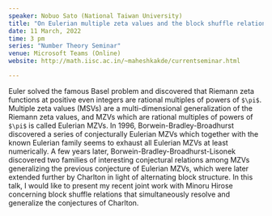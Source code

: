```yaml
---
speaker: Nobuo Sato (National Taiwan University)
title: "On Eulerian multiple zeta values and the block shuffle relations"
date: 11 March, 2022
time: 3 pm
series: "Number Theory Seminar"
venue: Microsoft Teams (Online)
website: http://math.iisc.ac.in/~maheshkakde/currentseminar.html

---
```


Euler solved the famous Basel problem and discovered that Riemann zeta functions at positive even integers are rational multiples of powers of `$\pi$`. Multiple zeta values (MSVs) are a multi-dimensional generalization of the Riemann zeta values, and MZVs which are rational multiples of powers of `$\pi$` is called Eulerian MZVs. In 1996, Borwein-Bradley-Broadhurst discovered a series of conjecturally Eulerian MZVs which together with the known Eulerian family seems to exhaust all Eulerian MZVs at least numerically. A few years later, Borwein-Bradley-Broadhurst-Lisonek discovered two families of interesting conjectural relations among MZVs generalizing the previous conjecture of Eulerian MZVs, which were later extended further by Charlton in light of alternating block structure. In this talk, I would like to present my recent joint work with Minoru Hirose concerning block shuffle relations that simultaneously resolve and generalize the conjectures of Charlton.
